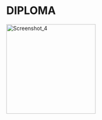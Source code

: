 # DIPLOMA

<img width="235" alt="Screenshot_4" src="https://github.com/DENIS-CODING/DIPLOMA/assets/112544350/fba86af6-b49a-445b-b28f-c723fe824e34">
